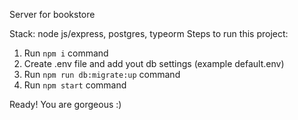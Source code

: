Server for bookstore

Stack: node js/express, postgres, typeorm
Steps to run this project:

1. Run `npm i` command
2. Create .env file and add yout db settings (example default.env)
3. Run `npm run db:migrate:up` command
4. Run `npm start` command

Ready! You are gorgeous :)
